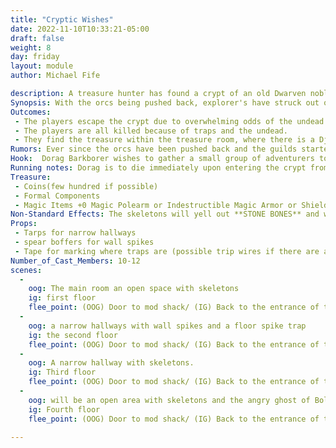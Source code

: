 ```yaml
---
title: "Cryptic Wishes"
date: 2022-11-10T10:33:21-05:00
draft: false
weight: 8
day: friday
layout: module
author: Michael Fife

description: A treasure hunter has found a crypt of an old Dwarven noble and wishes to bring a group of adventurers with him in case there are any dangers that need cleared. They don't know the crypt holds a secret in it's lowest depths!
Synopsis: With the orcs being pushed back, explorer's have struck out once more from the town. A crypt was found and luckily it was undisturbed. The treasure hunter that found it wishes to bring a group of adventurers with him so he can ransack the treasures within!
Outcomes:
 - The players escape the crypt due to overwhelming odds of the undead and traps that are within. 
 - The players are all killed because of traps and the undead. 
 - They find the treasure within the treasure room, where there is a Djinn waiting to fulfill his end of the bargain, which is to give away 2 more wishes so he can go back to his own plain of existence (There are multiple outcomes for this, see card for details)
Rumors: Ever since the orcs have been pushed back and the guilds started to return, some of the scouts and other explorers have struck out. Buildings that have thought to have been ransacked by the orcs are being rediscovered once more.
Hook:  Dorag Barkborer wishes to gather a small group of adventurers to help explorer one of his families crypts.
Running notes: Dorag is to die immediately upon entering the crypt from the skeletons. There is no card for him. If he is attacked or waylaid at town, presume he only has 10 body and swings 5 normal with whatever weapon he has. The Skeletons do no reset. There are to be four for when they attack at each scene. The Djinn does not move away from it's “bottle” or whatever is used to house it and does not attack unless provoked or attacked itself. This should be for newer players or those who are lvl 20 or under. Try to bring a rogue and emphasize traps so new rogue players can use their skills.
Treasure: 
 - Coins(few hundred if possible) 
 - Formal Components 
 - Magic Items +0 Magic Polearm or Indestructible Magic Armor or Shield (depends on outcome, see card for details) Gem that can bring forth Djinn when called for (again, depends on outcome see card for details)
Non-Standard Effects: The skeletons will yell out **STONE BONES** and will become impervious to five attacks. They can only do this once. The Djinn also grants wishes, but they are not so easily fulfilled. The Djinn card will have all of it's effects.
Props: 
 - Tarps for narrow hallways
 - spear boffers for wall spikes
 - Tape for marking where traps are (possible trip wires if there are any in shack)
Number_of_Cast_Members: 10-12
scenes: 
  - 
    oog: The main room an open space with skeletons
    ig: first floor
    flee_point: (OOG) Door to mod shack/ (IG) Back to the entrance of the crypt
  - 
    oog: a narrow hallways with wall spikes and a floor spike trap
    ig: the second floor 
    flee_point: (OOG) Door to mod shack/ (IG) Back to the entrance of the crypt
  - 
    oog: A narrow hallway with skeletons. 
    ig: Third floor 
    flee_point: (OOG) Door to mod shack/ (IG) Back to the entrance of the crypt
  - 
    oog: will be an open area with skeletons and the angry ghost of Bolag Barkborer. Djinn will appear when Bolag dissapears.
    ig: Fourth floor 
    flee_point: (OOG) Door to mod shack/ (IG) Back to the entrance of the crypt

---
```




























